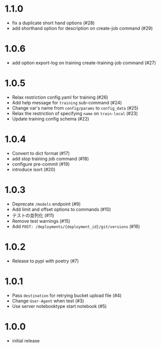 # 1.1.0
- fix a duplicate short hand options (#28)
- add shorthand option for description on create-job command (#29)

# 1.0.6
- add option export-log on training create-training-job command (#27)

# 1.0.5
- Relax restriction config.yaml for training (#26)
- Add help message for `training` sub-command (#24)
- Change var's name from `config/params` to `config_data` (#25)
- Relax the restriction of specifying `name` on `train-local` (#23)
- Update training config schema (#22)

# 1.0.4
- Convert to dict format (#17)
- add stop training job command (#18)
- configure pre-commit (#19)
- introduce isort (#20)

# 1.0.3
- Deprecate `/models` endpoint (#9)
- Add limit and offset options to commands (#10)
- テストの並列化 (#11)
- Remove test warnings (#15)
- Add `POST: /deployments/{deployment_id}/git/versions` (#16)

# 1.0.2
- Release to pypi with poetry (#7)

# 1.0.1
- Pass `destination` for retrying bucket upload file (#4)
- Change `User-Agent` when test (#3)
- Use server notebooktype start notebook (#5)

# 1.0.0
- initial release
